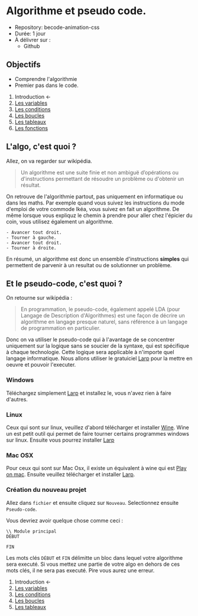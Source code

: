 # Algorithme et pseudo code.  

* Repository: becode-animation-css
* Durée: 1 jour
* À délivrer sur :
    * Github
  

## Objectifs 
* Comprendre l'algorithmie
* Premier pas dans le code.

1. Introduction ←
2. [Les variables](code/variables.md)
3. [Les conditions](code/conditions.md)
4. [Les boucles](code/whileAndfor.md)
5. [Les tableaux](code/array.md)
6. [Les fonctions](code/function.md)

   


## L'algo, c'est quoi ?
Allez, on va regarder sur wikipédia. 

> Un algorithme est une suite finie et non ambiguë d’opérations ou d'instructions permettant de résoudre un problème ou d'obtenir un résultat.

On retrouve de l'algorithmie partout, pas uniquement en informatique ou dans les maths. Par exemple quand vous suivez les instructions du mode d'emploi de votre commode Ikéa, vous suivez en fait un algorithme. De même lorsque vous expliquz le chemin à prendre pour aller chez l'épicier du coin, vous utilisez également un algorithme. 

````
- Avancer tout droit.
- Tourner à gauche.
- Avancer tout droit.
- Tourner à droite. 
````

En résumé, un algorithme est donc un ensemble d'instructions **simples** qui permettent de parvenir à un resultat ou de solutionner un problème.

## Et le pseudo-code, c'est quoi ?
On retourne sur wikipédia :
> En programmation, le pseudo-code, également appelé LDA (pour Langage de Description d'Algorithmes) est une façon de décrire un algorithme en langage presque naturel, sans référence à un langage de programmation en particulier.

Donc on va utiliser le pseudo-code qui à l'avantage de se concentrer uniquement sur la logique sans se soucier de la syntaxe, qui est spécifique à chaque technologie. Cette logique sera applicable à n'importe quel langage informatique. Nous allons utiliser le gratuiciel [Larp](http://larp.marcolavoie.ca/fr/download/download.htm) pour la mettre en oeuvre et pouvoir l'executer. 

### Windows
Téléchargez simplement [Larp](http://larp.marcolavoie.ca/fr/download/download.htm) et installez le, vous n'avez rien à faire d'autres.

### Linux
Ceux qui sont sur linux, veuillez d'abord télécharger et installer [Wine](https://www.winehq.org/). Wine un est petit outil qui permet de faire tourner certains programmes windows sur linux. Ensuite vous pourrez installer [Larp](http://larp.marcolavoie.ca/fr/download/download.htm)

### Mac OSX
Pour ceux qui sont sur Mac Osx, il existe un équivalent à wine qui est [Play on mac](https://www.playonmac.com/fr/). Ensuite veuillez télécharger et installer [Larp](http://larp.marcolavoie.ca/fr/download/download.htm).


### Création du nouveau projet
Allez dans ``fichier`` et ensuite cliquez sur ``Nouveau``. Selectionnez ensuite ``Pseudo-code``.

Vous devriez avoir quelque chose comme ceci : 

````
\\ Module principal
DÉBUT
        
FIN
````

Les mots clés ``DÉBUT`` et ``FIN`` délimitte un bloc dans lequel votre algorithme sera executé. Si vous mettez une partie de votre algo en dehors de ces mots clés, il ne sera pas executé. Pire vous aurez une erreur. 


1. Introduction ←
2. [Les variables](variables.md)
3. [Les conditions](conditions.md)
4. [Les boucles](whileAndfor.md)
5. [Les tableaux](array.md)



